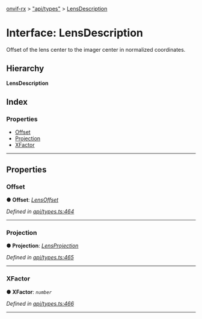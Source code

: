 [onvif-rx](../README.md) > ["api/types"](../modules/_api_types_.md) > [LensDescription](../interfaces/_api_types_.lensdescription.md)

# Interface: LensDescription

Offset of the lens center to the imager center in normalized coordinates.

## Hierarchy

**LensDescription**

## Index

### Properties

* [Offset](_api_types_.lensdescription.md#offset)
* [Projection](_api_types_.lensdescription.md#projection)
* [XFactor](_api_types_.lensdescription.md#xfactor)

---

## Properties

<a id="offset"></a>

###  Offset

**● Offset**: *[LensOffset](_api_types_.lensoffset.md)*

*Defined in [api/types.ts:464](https://github.com/patrickmichalina/onvif-rx/blob/034e4d6/src/api/types.ts#L464)*

___
<a id="projection"></a>

###  Projection

**● Projection**: *[LensProjection](_api_types_.lensprojection.md)*

*Defined in [api/types.ts:465](https://github.com/patrickmichalina/onvif-rx/blob/034e4d6/src/api/types.ts#L465)*

___
<a id="xfactor"></a>

###  XFactor

**● XFactor**: *`number`*

*Defined in [api/types.ts:466](https://github.com/patrickmichalina/onvif-rx/blob/034e4d6/src/api/types.ts#L466)*

___

